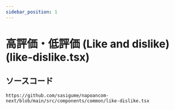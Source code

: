 ```yaml
---
sidebar_position: 1
---
```


# 高評価・低評価 (Like and dislike) (like-dislike.tsx)

## ソースコード

```tsx reference
https://github.com/sasigume/napoancom-next/blob/main/src/components/common/like-dislike.tsx
```
